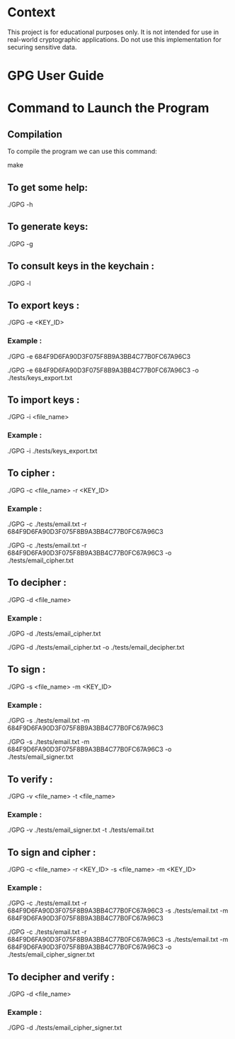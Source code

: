 # Context 

This project is for educational purposes only. It is not intended for use in real-world cryptographic applications. Do not use this implementation for securing sensitive data.

# GPG User Guide

# Command to Launch the Program

## Compilation

To compile the program we can use this command:

make

## To get some help:

./GPG -h

## To generate keys:

./GPG -g

## To consult keys in the keychain :

./GPG -l

## To export keys :

./GPG -e <KEY_ID>

### Example :

./GPG -e 684F9D6FA90D3F075F8B9A3BB4C77B0FC67A96C3

./GPG -e 684F9D6FA90D3F075F8B9A3BB4C77B0FC67A96C3 -o ./tests/keys_export.txt

## To import keys :

./GPG -i <file_name>

### Example :

./GPG -i ./tests/keys_export.txt

## To cipher :

./GPG -c <file_name> -r <KEY_ID>

### Example :

./GPG -c ./tests/email.txt -r 684F9D6FA90D3F075F8B9A3BB4C77B0FC67A96C3

./GPG -c ./tests/email.txt -r 684F9D6FA90D3F075F8B9A3BB4C77B0FC67A96C3 -o ./tests/email_cipher.txt

## To decipher :

./GPG -d <file_name>

### Example :

./GPG -d ./tests/email_cipher.txt

./GPG -d ./tests/email_cipher.txt -o ./tests/email_decipher.txt

## To sign :

./GPG -s <file_name> -m <KEY_ID>

### Example :

./GPG -s ./tests/email.txt -m 684F9D6FA90D3F075F8B9A3BB4C77B0FC67A96C3

./GPG -s ./tests/email.txt -m 684F9D6FA90D3F075F8B9A3BB4C77B0FC67A96C3 -o ./tests/email_signer.txt

## To verify :

./GPG -v <file_name> -t <file_name>

### Example :

./GPG -v ./tests/email_signer.txt -t ./tests/email.txt

## To sign and cipher :

./GPG -c <file_name> -r <KEY_ID> -s <file_name> -m <KEY_ID>

### Example :

./GPG -c ./tests/email.txt -r 684F9D6FA90D3F075F8B9A3BB4C77B0FC67A96C3 -s ./tests/email.txt -m 684F9D6FA90D3F075F8B9A3BB4C77B0FC67A96C3

./GPG -c ./tests/email.txt -r 684F9D6FA90D3F075F8B9A3BB4C77B0FC67A96C3 -s ./tests/email.txt -m 684F9D6FA90D3F075F8B9A3BB4C77B0FC67A96C3 -o ./tests/email_cipher_signer.txt

## To decipher and verify :

./GPG -d <file_name>

### Example :

./GPG -d ./tests/email_cipher_signer.txt
